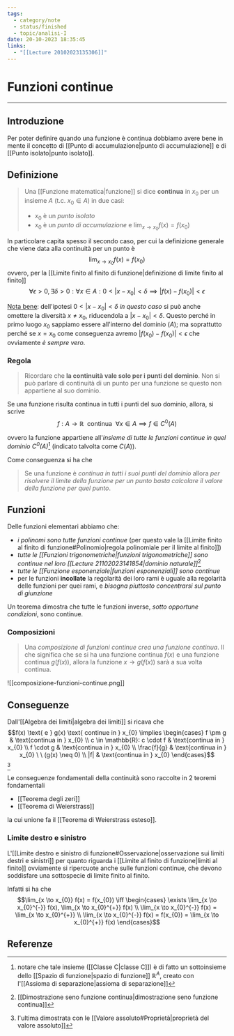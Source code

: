 ```yaml
---
tags:
  - category/note
  - status/finished
  - topic/analisi-I
date: 20-10-2023 18:35:45
links:
  - "[[Lecture 20102023135306]]"
---
```

# Funzioni continue
---
## Introduzione
Per poter definire quando una funzione è continua dobbiamo avere bene in mente il concetto di [[Punto di accumulazione|punto di accumulazione]] e di [[Punto isolato|punto isolato]].

## Definizione
> Una [[Funzione matematica|funzione]] si dice **continua** in $x_{0}$ per un insieme $A$  (t.c. $x_{0} \in A$) in due casi:
> - $x_{0}$ è un _punto isolato_
> - $x_{0}$ è un _punto di accumulazione_ e $\lim_{x \to x_{0}} f(x) = f(x_{0})$

In particolare capita spesso il secondo caso, per cui la definizione generale che viene data alla continuità per un punto è
$$\lim_{x \to x_{0}} f(x) = f(x_{0})$$
ovvero, per la [[Limite finito al finito di funzione|definizione di limite finito al finito]]
$$\forall \epsilon > 0, \exists \delta > 0: \forall x \in A: 0 < |x-x_{0}| < \delta \implies |f(x)-f(x_{0})| < \epsilon$$

<u>Nota bene</u>: dell'ipotesi $0 < |x-x_{0}| < \delta$ _in questo caso_ si può anche omettere la diversità $x \neq x_{0}$, riducendola a $|x-x_{0}| < \delta$. Questo perché in primo luogo $x_{0}$ sappiamo essere all'interno del dominio ($A$); ma soprattutto perché se $x=x_{0}$ come conseguenza avremo $|f(x_{0})-f(x_{0})| < \epsilon$ che ovviamente _è sempre vero_.

### Regola
> Ricordare che **la continuità vale solo per i punti del dominio**. Non si può parlare di continuità di un punto per una funzione se questo non appartiene al suo dominio.

Se una funzione risulta continua in tutti i punti del suo dominio, allora, si scrive
$$f: A \to \mathbb{R} \ \text{ continua } \ \forall x \in A \implies f \in C^{0}(A)$$

ovvero la funzione appartiene all'_insieme di tutte le funzioni continue in quel dominio $C^{0}(A)$_[^1] (indicato talvolta come $C(A)$).

Come conseguenza si ha che
> Se una funzione è _continua in tutti i suoi punti del dominio_ allora _per risolvere il limite della funzione per un punto basta calcolare il valore della funzione per quel punto_.

## Funzioni
Delle funzioni elementari abbiamo che:
- _i polinomi sono tutte funzioni continue_ (per questo vale la [[Limite finito al finito di funzione#Polinomio|regola polinomiale per il limite al finito]])
- _tutte le [[Funzioni trigonometriche|funzioni trigonometriche]] sono continue nel loro [[Lecture 21102023141854|dominio naturale]]_[^3]
- _tutte le [[Funzione esponenziale|funzioni esponenziali]] sono continue_
- per le funzioni **incollate** la regolarità dei loro rami è uguale alla regolarità delle funzioni per quei rami, e _bisogna piuttosto concentrarsi sul punto di giunzione_

Un teorema dimostra che tutte le funzioni inverse, _sotto opportune condizioni_, sono continue.

### Composizioni
> Una _composizione di funzioni continue crea una funzione continua_. Il che significa che se si ha una funzione continua $f(x)$ e una funzione continua $g(f(x))$, allora la funzione $x \to g(f(x))$ sarà a sua volta continua.

![[composizione-funzioni-continue.png]]

## Conseguenze
Dall'[[Algebra dei limiti|algebra dei limiti]] si ricava che
$$f(x) \text{ e } g(x) \text{ continue in } x_{0} \implies \begin{cases} f \pm g & \text{continua in } x_{0} \\ c \in \mathbb{R}: c \cdot f & \text{continua in } x_{0} \\ f \cdot g & \text{continua in } x_{0} \\ \frac{f}{g} & \text{continua in } x_{0} \ \ (g(x) \neq 0) \\ |f| & \text{continua in } x_{0} \end{cases}$$[^2]

Le conseguenze fondamentali della continuità sono raccolte in 2 teoremi fondamentali
- [[Teorema degli zeri]]
- [[Teorema di Weierstrass]]

la cui unione fa il [[Teorema di Weierstrass esteso]].

### Limite destro e sinistro
L'[[Limite destro e sinistro di funzione#Osservazione|osservazione sui limiti destri e sinistri]] per quanto riguarda i [[Limite al finito di funzione|limiti al finito]] ovviamente si ripercuote anche sulle funzioni continue, che devono soddisfare una sottospecie di limite finito al finito.

Infatti si ha che
$$\lim_{x \to x_{0}} f(x) = f(x_{0}) \iff \begin{cases} \exists \lim_{x \to x_{0}^{-}} f(x), \lim_{x \to x_{0}^{+}} f(x) \\ \lim_{x \to x_{0}^{-}} f(x) = \lim_{x \to x_{0}^{+}} \\ \lim_{x \to x_{0}^{-}} f(x) = f(x_{0}) = \lim_{x \to x_{0}^{+}} f(x) \end{cases}$$

## Referenze
[^1]: notare che tale insieme ([[Classe C|classe C]]) è di fatto un sottoinsieme dello [[Spazio di funzione|spazio di funzione]] $\mathbb{R}^{A}$, creato con l'[[Assioma di separazione|assioma di separazione]]
[^2]: l'ultima dimostrata con le [[Valore assoluto#Proprietà|proprietà del valore assoluto]]
[^3]: [[Dimostrazione seno funzione continua|dimostrazione seno funzione continua]]